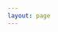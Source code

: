 ```yaml
---
layout: page
---
```


<div class="fluid-vid youtube-box">
    <div class="youtube-cover" style="background-image: url('assets/vid-covers/unless-atoms-for-peace.jpg');">
        <span class="play-btn"></span>
        <div class="youtube-busy"></div>
    </div>
    <div class="youtube-vid" data-youtube-id="ZxGYLA0qcGc"></div>
</div>
